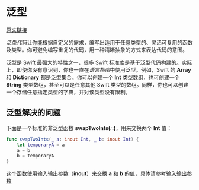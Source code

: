 # 泛型

[原文链接](https://docs.swift.org/swift-book/LanguageGuide/Generics.html)

*泛型代码*让你能根据自定义的需求，编写出适用于任意类型的、灵活可复用的函数及类型。你可避免编写重复的代码，用一种清晰抽象的方式来表达代码的意图。

泛型是 Swift 最强大的特性之一，很多 Swift 标准库是基于泛型代码构建的。实际上，即使你没有意识到，你也一直在*语言指南*中使用泛型。例如，Swift 的 **Array** 和 **Dictionary** 都是泛型集合。你可以创建一个 **Int** 类型数组，也可创建一个 **String** 类型数组，甚至可以是任意其他 Swift 类型的数组。同样，你也可以创建一个存储任意指定类型的字典，并对该类型没有限制。

## 泛型解决的问题

下面是一个标准的非泛型函数 **swapTwoInts(_:_:)**，用来交换两个 **Int** 值：

```swift
func swapTwoInts(_ a: inout Int, _ b: inout Int) {
    let temporaryA = a
    a = b
    b = temporaryA
}
```
这个函数使用输入输出参数（**inout**）来交换 **a** 和 **b** 的值，具体请参考[输入输出参数](https://docs.swift.org/swift-book/LanguageGuide/Functions.html#ID173)
